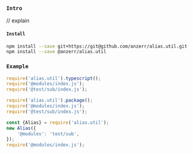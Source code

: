 
### `Intro`
// explain

#### `Install`
``` bash
npm install --save git+https://git@github.com/anzerr/alias.util.git
npm install --save @anzerr/alias.util
```

### `Example`
``` javascript
require('alias.util').typescript();
require('@modules/index.js');
require('@test/sub/index.js');

require('alias.util').package();
require('@modules/index.js');
require('@test/sub/index.js');

const {Alias} = require('alias.util');
new Alias({
	'@modules': 'test/sub',
});
require('@modules/index.js');
```
